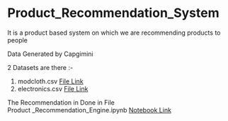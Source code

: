 # Product_Recommendation_System
It is a product based system on which we are recommending products to people

Data Generated by Capgimini

2 Datasets are there :- 
1. modcloth.csv <a href="https://github.com/RishavMishraRM/Product_Recommendation_System/blob/main/modcloth.csv">File Link</a>
2. electronics.csv <a href="">File Link</a>

The Recommendation in Done in File<br> Product _Recommendation_Engine.ipynb <a href="https://github.com/RishavMishraRM/Product_Recommendation_System/blob/main/Product%20_Recommendation_Engine.ipynb"> Notebook Link<a>
